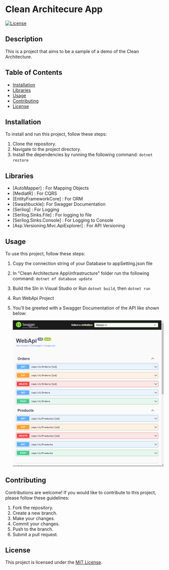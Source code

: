 # Clean Architecure App

[![License](https://img.shields.io/badge/license-MIT-blue.svg)](LICENSE)

## Description

This is a project that aims to be a sample of a demo of the Clean Architecture.

## Table of Contents

- [Installation](#installation)
- [Libraries](#libraries)
- [Usage](#usage)
- [Contributing](#contributing)
- [License](#license)

## Installation

To install and run this project, follow these steps:

1. Clone the repository.
2. Navigate to the project directory.
3. Install the dependencies by running the following command: `dotnet restore`

## Libraries

- [AutoMapper] : For Mapping Objects
- [MediatR] : For CQRS
- [EntityFrameworkCore] : For ORM
- [Swashbuckle]: For Swagger Documentation
- [Serilog] : For Logging
- [Serilog.Sinks.File] : For logging to file
- [Serilog.Sinks.Console] : For Logging to Console
- [Asp.Versioning.Mvc.ApiExplorer] : For API Versioning


## Usage

To use this project, follow these steps:

1. Copy the connection string of your Database to appSetting.json file
2. In "Clean Architecture App\Infrastructure" folder run the following command: `dotnet ef database update`
3. Build the Sln in Visual Studio or Run `dotnet build`, then `dotnet run`
4. Run WebApi Project
5. You'll be greeted with a Swagger Documentation of the API like shown below: 
				
	![Swagger Documentation](./swagger/image.png)



## Contributing

Contributions are welcome! If you would like to contribute to this project, please follow these guidelines:

1. Fork the repository.
2. Create a new branch.
3. Make your changes.
4. Commit your changes.
5. Push to the branch.
6. Submit a pull request.

## License

This project is licensed under the [MIT License](LICENSE).
